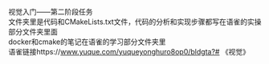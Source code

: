 视觉入门——第二阶段任务  
文件夹里是代码和CMakeLists.txt文件，代码的分析和实现步骤都写在语雀的实操部分文件夹里面  
docker和cmake的笔记在语雀的学习部分文件夹里  
语雀链接https://www.yuque.com/yuqueyonghuro8op0/bldgta?# 《视觉》  
